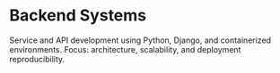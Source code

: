# Backend Systems
Service and API development using Python, Django, and containerized environments.
Focus: architecture, scalability, and deployment reproducibility.


